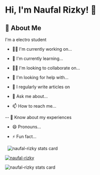 # Hi, I'm Naufal Rizky! 👋
## 🚀 About Me

I'm a electro student
    
- 👩‍💻 I'm currently working on...

- 🧠 I'm currently learning...

- 👯‍♀️ I'm looking to collaborate on...

- 🤔 I'm looking for help with...

- 📝 I regularly write articles on

- 💬 Ask me about...

- 📫 How to reach me...

-- 📄 Know about my experiences

- 😄 Pronouns...

- ⚡️ Fun fact...
<p>&nbsp;
<img align="center" src="https://github-readme-stats.vercel.app/api?username=naufal-rizky&show_icons=true&theme=radical&title_color=000000&text_color=000000&bg_color=ffffff&hide_border=true" alt="naufal-rizky stats card" /></p>
    
<p align="left">
<a href="https://github.com/ryo-ma/github-profile-trophy">
<img src="https://github-profile-trophy.vercel.app/?username=naufal-rizky" alt="naufal-rizky" />
</a>
</p>
<p>
<img align="center" src="https://github-readme-stats.vercel.app/api/top-langs?username=naufal-rizky&theme=radical&title_color=000000&text_color=000000&bg_color=ffffff&hide_border=true&layout=compact" alt="naufal-rizky stats card" /></p>

<!---
naufal-rizky/naufal-rizky is a ✨ special ✨ repository because its `README.md` (this file) appears on your GitHub profile.
You can click the Preview link to take a look at your changes.
--->
